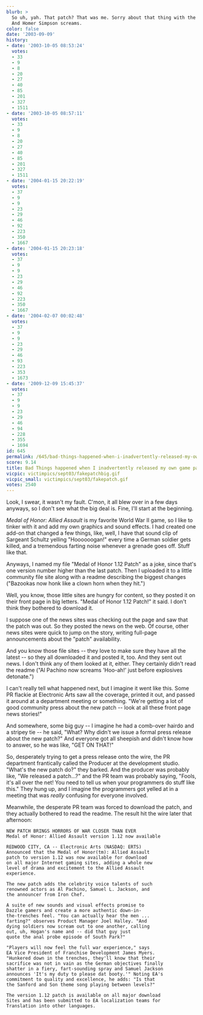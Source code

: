 ```yaml
---
blurb: >
  So uh, yah. That patch? That was me. Sorry about that thing with the clown horns.
  And Homer Simpson screams.
color: false
date: '2003-09-09'
history:
- date: '2003-10-05 08:53:24'
  votes:
  - 33
  - 9
  - 8
  - 20
  - 27
  - 40
  - 85
  - 201
  - 327
  - 1511
- date: '2003-10-05 08:57:11'
  votes:
  - 33
  - 9
  - 8
  - 20
  - 27
  - 40
  - 85
  - 201
  - 327
  - 1511
- date: '2004-01-15 20:22:19'
  votes:
  - 37
  - 9
  - 9
  - 23
  - 29
  - 46
  - 92
  - 223
  - 350
  - 1667
- date: '2004-01-15 20:23:18'
  votes:
  - 37
  - 9
  - 9
  - 23
  - 29
  - 46
  - 92
  - 223
  - 350
  - 1667
- date: '2004-02-07 00:02:48'
  votes:
  - 37
  - 9
  - 9
  - 23
  - 29
  - 46
  - 93
  - 223
  - 353
  - 1673
- date: '2009-12-09 15:45:37'
  votes:
  - 37
  - 9
  - 9
  - 23
  - 29
  - 46
  - 94
  - 228
  - 355
  - 1694
id: 645
permalink: /645/bad-things-happened-when-i-inadvertently-released-my-own-game-patch/
score: 9.14
title: Bad Things happened when I inadvertently released my own game patch.
vicpic: victimpics/sept03/fakepatchbig.gif
vicpic_small: victimpics/sept03/fakepatch.gif
votes: 2540
---
```


Look, I swear, it wasn't my fault. C'mon, it all blew over in a few days
anyways, so I don't see what the big deal is. Fine, I'll start at the
beginning.

*Medal of Honor: Allied Assault* is my favorite World War II game, so I
like to tinker with it and add my own graphics and sound effects. I had
created one add-on that changed a few things, like, well, I have that
sound clip of Sargeant Schultz yelling "Hoooooogan!" every time a German
soldier gets killed, and a tremendous farting noise whenever a grenade
goes off. Stuff like that.

Anyways, I named my file "Medal of Honor 1.12 Patch" as a joke, since
that's one version number higher than the last patch. Then I uploaded it
to a little community file site along with a readme describing the
biggest changes ("Bazookas now honk like a clown horn when they hit.")

Well, you know, those little sites are hungry for content, so they
posted it on their front page in big letters. "Medal of Honor 1.12
Patch!" it said. I don't think they bothered to download it.

I suppose one of the news sites was checking out the page and saw that
the patch was out. So they posted the news on the web. Of course, other
news sites were quick to jump on the story, writing full-page
announcements about the "patch" availability.

And you know those file sites -- they love to make sure they have all
the latest -- so they all downloaded it and posted it, too. And they
sent out news. I don't think any of them looked at it, either. They
certainly didn't read the readme ("Al Pachino now screams 'Hoo-ah!' just
before explosives detonate.")

I can't really tell what happened next, but I imagine it went like this.
Some PR flackie at Electronic Arts saw all the coverage, printed it out,
and passed it around at a department meeting or something. "We're
getting a lot of good community press about the new patch -- look at all
these front page news stories!"

And somewhere, some big guy -- I imagine he had a comb-over hairdo and a
stripey tie -- he said, "What? Why didn't we issue a formal press
release about the new patch?" And everyone got all sheepish and didn't
know how to answer, so he was like, "GET ON THAT!"

So, desperately trying to get a press release onto the wire, the PR
department frantically called the Producer at the development studio.
"What's the new patch do?" they barked. And the producer was probably
like, "We released a patch...?" and the PR team was probably saying,
"Fools, it's all over the net! You need to tell us when your programmers
do stuff like this." They hung up, and I imagine the programmers got
yelled at in a meeting that was *really* confusing for everyone
involved.

Meanwhile, the desperate PR team was forced to download the patch, and
they actually bothered to read the readme. The result hit the wire later
that afternoon:

    NEW PATCH BRINGS HORRORS OF WAR CLOSER THAN EVER
    Medal of Honor: Allied Assault version 1.12 now available

    REDWOOD CITY, CA -- Electronic Arts (NASDAQ: ERTS)
    Announced that the Medal of Honor(tm): Allied Assault
    patch to version 1.12 was now available for download 
    on all major Internet gaming sites, adding a whole new
    level of drama and excitement to the Allied Assault
    experience.

    The new patch adds the celebrity voice talents of such 
    renowned actors as Al Pachino, Samuel L. Jackson, and
    the announcer from Iron Chef.

    A suite of new sounds and visual effects promise to
    Dazzle gamers and create a more authentic down-in-
    the-trenches feel. "You can actually hear the men ...
    farting?" observes Product Manager Joel Halley. "And
    dying soldiers now scream out to one another, calling
    out, uh, Hogan's name and -- did that guy just
    quote the anal probe episode of South Park?"

    "Players will now feel the full war experience," says
    EA Vice President of Franchise Development James Myers.
    "Hunkered down in the trenches, they'll know that their
    sacrifice was not in vain as the German objectives finally
    shatter in a fiery, fart-sounding spray and Samuel Jackson
    announces 'It's my duty to please dat booty.'" Noting EA's
    commitment to quality and excellence, he adds: "Is that
    the Sanford and Son theme song playing between levels?"

    The version 1.12 patch is available on all major download
    Sites and has been submitted to EA localization teams for
    Translation into other languages.